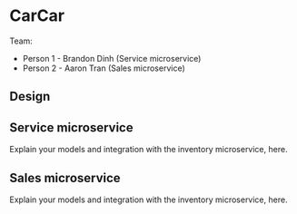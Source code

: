 # CarCar

Team:

* Person 1 - Brandon Dinh (Service microservice)
* Person 2 - Aaron Tran (Sales microservice)

## Design

## Service microservice

Explain your models and integration with the inventory
microservice, here.

## Sales microservice

Explain your models and integration with the inventory
microservice, here.
